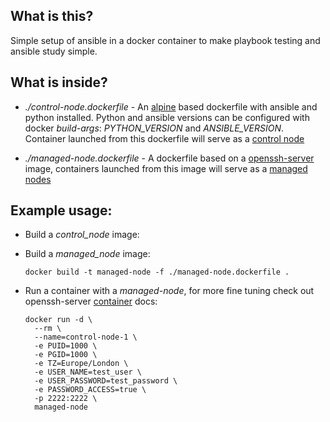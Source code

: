 ## What is this?

Simple setup of ansible in a docker container to make playbook testing and ansible study simple.

## What is inside?

* _./control-node.dockerfile_ -  An [alpine](https://hub.docker.com/_/alpine) based dockerfile with ansible and python 
installed. Python and ansible versions can be configured with docker _build-args_: _PYTHON_VERSION_ and _ANSIBLE_VERSION_.
Container launched from this dockerfile will serve as a [control node](https://docs.ansible.com/ansible/latest/network/getting_started/basic_concepts.html#control-node)

*  _./managed-node.dockerfile_ - A dockerfile based on a [openssh-server](https://hub.docker.com/r/linuxserver/openssh-server) 
image, containers launched from this image will serve as a 
[managed nodes](https://docs.ansible.com/ansible/latest/network/getting_started/basic_concepts.html#managed-nodes)

## Example usage:

* Build a _control_node_ image:

* Build a _managed_node_ image:
    ```shell
    docker build -t managed-node -f ./managed-node.dockerfile .
    ```

* Run a container with a _managed-node_, for more fine tuning check out openssh-server [container](https://hub.docker.com/r/linuxserver/openssh-server)
docs:
    ```shell
    docker run -d \
      --rm \
      --name=control-node-1 \
      -e PUID=1000 \
      -e PGID=1000 \
      -e TZ=Europe/London \
      -e USER_NAME=test_user \
      -e USER_PASSWORD=test_password \
      -e PASSWORD_ACCESS=true \
      -p 2222:2222 \
      managed-node
  ```

